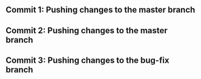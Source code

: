 ## Commit 1: Pushing changes to the master branch
## Commit 2: Pushing changes to the master branch
## Commit 3: Pushing changes to the bug-fix branch